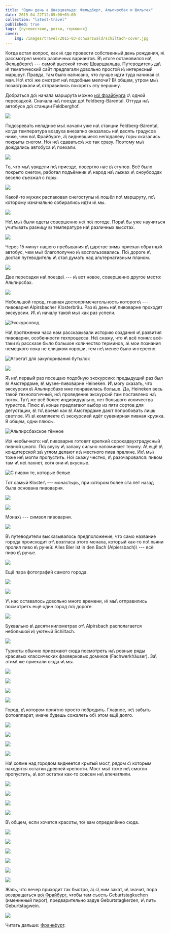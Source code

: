 ```yaml
---
title: "Один день в Шварцвальде: Фельдберг, Альпирсбах и Шильтах"
date: 2015-04-22T12:05:00+03:00
collection: "latest-travel"
published: true
tags: [путешествие, фотки, германия]
cover:
    img: /images/travel/2015-03-schwarzwald/schiltach-cover.jpg
---
```


Когда встал вопрос, как и\ где провести собственный день рождения, я\ рассмотрел много различных вариантов. В\ итоге
остановился на\ Фельдберге\ --- самой высокой точке Шварцвальда. Путеводитель да\ и\ тематический сайт предлагали
довольно простой и\ интересный маршрут. Правда, там было написано, что лучше идти туда начиная с\ мая. Но\ кто\ же
смотрит на\ подобные мелочи? В\ общем, утром мы\ позавтракали и\ отправились покорять эту вершину.

<!--more-->

Добраться до\ начала маршрута можно [из\ Фрайбурга][freiburg] с\ одной пересадкой. Сначала на\ поезде
до\ Feldberg-Bärental. Оттуда на\ автобусе до\ станции Feldberghof.

![](/images/travel/2015-03-schwarzwald/feldberg-schild.jpg)

Подозревать неладное мы\ начали уже на\ станции Feldberg-Bärental, когда температура воздуха внезапно оказалась
на\ десять градусов ниже, чем во\ Фрайбурге, а\ видневшиеся неподалёку горы оказались покрыты снегом.
Но\ не\ сдаваться\ же так сразу. Поэтому мы\ дождались автобуса и\ поехали.

![](/images/travel/2015-03-schwarzwald/feldberg-trees.jpg)

То, что мы\ увидели по\ приезде, повергло нас в\ ступор. Всё было покрыто снегом, работал подъёмник и\ народ на\ лыжах
и\ сноубордах весело съезжал с горы.

![](/images/travel/2015-03-schwarzwald/feldberg-hill.jpg)

Какой-то мужик распаковал снегоступы и\ пошёл по\ маршруту, по\ которому изначально собирались идти и\ мы.

![](/images/travel/2015-03-schwarzwald/feldberg-gate.jpg)

Но\ мы\ были одеты совершенно не\ по\ погоде. Пора\ бы уже научиться учитывать разницу в\ температуре на\ различных
высотах.

![](/images/travel/2015-03-schwarzwald/feldberg-view.jpg)

Через 15 минут нашего пребывания в\ царстве зимы приехал обратный автобус, чем мы\ благополучно и\ воспользовались.
По\ дороге я\ достал путеводитель и\ стал думать над альтернативным планом.

![](/images/travel/2015-03-schwarzwald/feldberg-train.jpg)

Две пересадки на\ поезде\ --- и\ вот новое, совершенно другое место: Альпирсбах.

![](/images/travel/2015-03-schwarzwald/alpirsbach-schild.jpg)

Небольшой город, главная достопримечательность которого\ --- пивоварня Alpirsbacher Klosterbräu. Раз в\ день
на\ пивоварне проходят экскурсии. И\ к\ началу такой мы\ как раз успели.

![Экскурсовод](/images/travel/2015-03-schwarzwald/alpirsbach-guide.jpg "Экскурсовод")

На\ протяжении часа нам рассказывали историю создания и\ развития пивоварни, особенности техпроцесса. Не\ скажу, что
я\ всё понял: всё-таки в\ рассказе было большое количество терминов, а\ мои познания немецкого пока не слишком хороши,
тем не\ менее было интересно.

![Агрегат для закупоривания бутылок](/images/travel/2015-03-schwarzwald/alpirsbach-packing.jpg "Агрегат для закупоривания бутылок")

![](/images/travel/2015-03-schwarzwald/alpirsbach-brewing.jpg)

Я\ не\ первый раз посещаю подобную экскурсию: предыдущий раз был в\ Амстердаме, в\ музее-пивоварне Heineken. И\ могу
сказать, что экскурсия в\ Альпирсбахе мне понравилась больше. Да, Heineken весь такой технологичный, но\ проведение
экскурсий там поставлено на\ поток. Тут\ же всё более индивидуально, нет большого количества туристов. Плюс в\ конце
предлагают выбор из пяти сортов для дегустации, в\ то\ время как в\ Амстердаме дают попробовать лишь светлое.
И\ в\ комплекте с\ экскурсией идёт сувенирная пивная кружка. В общем, одни плюсы.

![Альпирсбахское тёмное](/images/travel/2015-03-schwarzwald/alpirsbach-beer.jpg "Альпирсбахское тёмное")

Из\ необычного: на\ пивоварне готовят крепкий сорокадвухградусный пивной шнапс. По\ вкусу и\ запаху сильно напоминает
текилу. А\ ещё в\ кондитерской за\ углом делают из\ местного пива пралине. Их\ мы\ тоже не\ могли пропустить. Но\ скажу
честно, я\ разочаровался: пивом там и\ не\ пахнет, хотя они и\ вкусные.

![С пивом те, которые белые](/images/travel/2015-03-schwarzwald/alpirsbach-pralines.jpg "С пивом те, которые белые")

Тот самый Kloster\ --- монастырь, при котором более ста лет назад была основана пивоварня.

![](/images/travel/2015-03-schwarzwald/alpirsbach-kloster-1.jpg)

![](/images/travel/2015-03-schwarzwald/alpirsbach-kloster-2.jpg)

Монах\ --- символ пивоварни.

![](/images/travel/2015-03-schwarzwald/alpirsbach-monk.jpg)

В\ путеводители высказывалось предположение, что само название города происходит от\ возгласа этого монаха, который
как-то по\ пьяни пролил пиво в\ ручей: Alles Bier ist in den Bach (Alpiersbach)\ --- всё пиво в\ ручье.

![](/images/travel/2015-03-schwarzwald/alpirsbach-me.jpg)

Ещё пара фотографий самого города.

![](/images/travel/2015-03-schwarzwald/alpirsbach-houses-1.jpg)

![](/images/travel/2015-03-schwarzwald/alpirsbach-houses-2.jpg)

У\ нас оставалось довольно много времени, и\ мы\ отправились посмотреть ещё один город по\ дороге.

![](/images/travel/2015-03-schwarzwald/alpirsbach-train.jpg)

Буквально в\ десяти километрах от\ Alpirsbach располагается небольшой и\ уютный Schiltach.

![](/images/travel/2015-03-schwarzwald/schiltach-schild.jpg)

Туристы обычно приезжают сюда посмотреть на\ ровные ряды красивых классических фахверковых домиков (Fachwerkhäuser).
За\ этим\ же приехали сюда и\ мы.

![](/images/travel/2015-03-schwarzwald/schiltach-houses-1.jpg)

![](/images/travel/2015-03-schwarzwald/schiltach-houses-2.jpg)

![](/images/travel/2015-03-schwarzwald/schiltach-houses-3.jpg)

![](/images/travel/2015-03-schwarzwald/schiltach-houses-4.jpg)

Город, в\ котором приятно просто побродить. Главное, не\ забыть фотоаппарат, иначе будешь сожалеть об\ этом ещё долго.

![](/images/travel/2015-03-schwarzwald/schiltach-walking-1.jpg)

![](/images/travel/2015-03-schwarzwald/schiltach-walking-2.jpg)

![](/images/travel/2015-03-schwarzwald/schiltach-walking-3.jpg)

![](/images/travel/2015-03-schwarzwald/schiltach-walking-4.jpg)

На\ холме над городом виднеется крытый мост, рядом с\ которым находятся остатки древней крепости. Мост мы\ тоже
не\ смогли пропустить, а\ вот остатки как-то совсем не\ впечатлили.

![](/images/travel/2015-03-schwarzwald/schiltach-bridge-1.jpg)

![](/images/travel/2015-03-schwarzwald/schiltach-bridge-2.jpg)

![](/images/travel/2015-03-schwarzwald/schiltach-bridge-3.jpg)

![](/images/travel/2015-03-schwarzwald/schiltach-bridge-4.jpg)

В\ общем, если хочется красоты, то\ вам определённо сюда.

![](/images/travel/2015-03-schwarzwald/schiltach-beauty-1.jpg)

![](/images/travel/2015-03-schwarzwald/schiltach-beauty-2.jpg)

![](/images/travel/2015-03-schwarzwald/schiltach-beauty-3.jpg)

![](/images/travel/2015-03-schwarzwald/schiltach-beauty-4.jpg)

![](/images/travel/2015-03-schwarzwald/schiltach-beauty-5.jpg)

![](/images/travel/2015-03-schwarzwald/schiltach-beauty-6.jpg)

Жаль, что вечер приходит так быстро, а\ с\ ним закат, и\ значит, пора возвращаться [во\ Фрайбург][freiburg], чтобы там
съесть Geburtstagkuchen (именинный пирог), предварительно задув Geburtstagkerzen, и\ пить Geburtstagwein.

![](/images/travel/2015-03-schwarzwald/schiltach-sunset.jpg)

Читать дальше: [Франкфурт](/post/frankfurt-am-main/).

[freiburg]: /post/freiburg/
